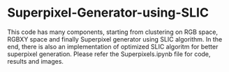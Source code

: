 # Superpixel-Generator-using-SLIC

This code has many components, starting from clustering on RGB space, RGBXY space and finally Superpixel generator using SLIC algorithm. In the end, there is also an implementation of optimized SLIC algoritm for better superpixel generation. Please refer the Superpixels.ipynb file for code, results and images.
